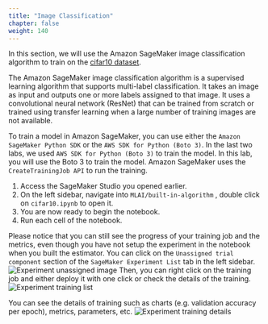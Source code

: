 ```yaml
---
title: "Image Classification"
chapter: false
weight: 140 
---
```


In this section, we will use the Amazon SageMaker image classification algorithm to train on the [cifar10 dataset](https://www.cs.toronto.edu/~kriz/cifar.html). 

The Amazon SageMaker image classification algorithm is a supervised learning algorithm that supports multi-label classification. It takes an image as input and outputs one or more labels assigned to that image. It uses a convolutional neural network (ResNet) that can be trained from scratch or trained using transfer learning when a large number of training images are not available.

To train a model in Amazon SageMaker, you can use either the `Amazon SageMaker Python SDK` or the `AWS SDK for Python (Boto 3)`. In the last two labs, we used `AWS SDK for Python (Boto 3)` to train the model. In this lab, you will use the Boto 3 to train the model. Amazon SageMaker uses the `CreateTrainingJob API` to run the training.


1. Access the SageMaker Studio you opened earlier.
2. On the left sidebar, navigate into `MLAI/built-in-algorithm` , double click on `cifar10.ipynb` to open it.
3. You are now ready to begin the notebook.
4. Run each cell of the notebook.

Please notice that you can still see the progress of your training job and the metrics, even though you have not setup the experiment in the notebook when you built the estimator. You can click on the `Unassigned trial component` section of the `SageMaker Experiment List` tab in the left sidebar.
![Experiment unassigned image](/images/1experimentunassigned.png)
Then, you can right click on the training job and either deploy it with one click or check the details of the training.
![Experiment training list](/images/1traininglist.png)

You can see the details of training such as charts (e.g. validation accuracy per epoch), metrics, parameters, etc.
![Experiment training details](/images/1trainingdetails.png)
